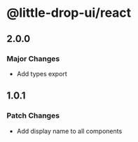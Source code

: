 # @little-drop-ui/react

## 2.0.0

### Major Changes

- Add types export

## 1.0.1

### Patch Changes

- Add display name to all components
